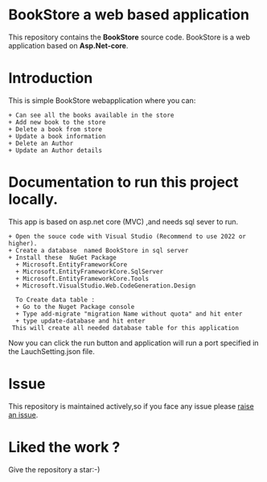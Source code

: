 # BookStore a web based application
This repository contains the **BookStore** source code. 
BookStore is a web application based on **Asp.Net-core**.

# Introduction
This is simple BookStore webapplication where you can:
```
+ Can see all the books available in the store
+ Add new book to the store
+ Delete a book from store
+ Update a book information 
+ Delete an Author
+ Update an Author details
```
# Documentation to run this project locally.

This app is based on asp.net core (MVC)  ,and needs sql sever to run. 
```
+ Open the souce code with Visual Studio (Recommend to use 2022 or higher).
+ Create a database  named BookStore in sql server
+ Install these  NuGet Package
  + Microsoft.EntityFrameworkCore
  + Microsoft.EntityFrameworkCore.SqlServer
  + Microsoft.EntityFrameworkCore.Tools
  + Microsoft.VisualStudio.Web.CodeGeneration.Design

  To Create data table :
  + Go to the Nuget Package console
  + Type add-migrate "migration Name without quota" and hit enter
  + type update-database and hit enter
 This will create all needed database table for this application
```
Now you can click the run button and application will run a port specified in the LauchSetting.json file.

# Issue
This repository is maintained actively,so if you face any issue please [raise an issue](https://github.com/NaimurRahmanBS-23/BookStore23/issues).

# **Liked the work ?**

Give the repository a star:-)
